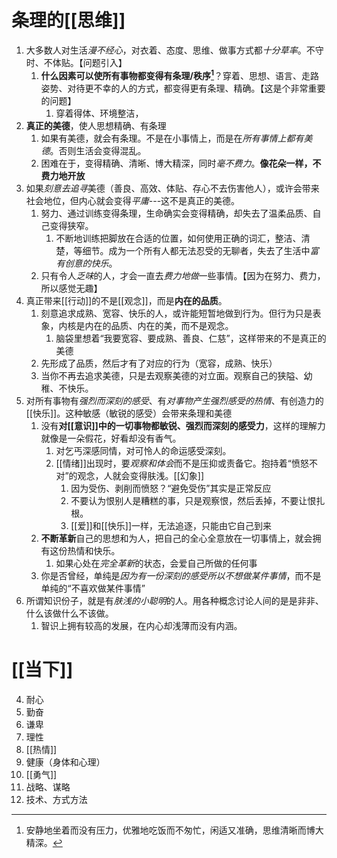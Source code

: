 # 条理的[[思维]] 
1. 大多数人对生活*漫不经心*，对衣着、态度、思维、做事方式都*十分草率*。不守时、不体贴。【问题引入】
	1. **什么因素可以使所有事物都变得有条理/秩序[^1]**？穿着、思想、语言、走路姿势、对待更不幸的人的方式，都变得更有条理、精确。【这是个非常重要的问题】
		1. 穿着得体、环境整洁，
3. **真正的美德**，使人思想精确、有条理
	1. 如果有美德，就会有条理。不是在小事情上，而是在*所有事情上都有美德*。否则生活会变得混乱。
	2. 困难在于，变得精确、清晰、博大精深，同时*毫不费力*。**像花朵一样，不费力地开放**
4. 如果*刻意去追寻*美德（善良、高效、体贴、存心不去伤害他人），或许会带来社会地位，但内心就会变得*平庸*---这不是真正的美德。
	1. 努力、通过训练变得条理，生命确实会变得精确，却失去了温柔品质、自己变得狭窄。
		1. 不断地训练把脚放在合适的位置，如何使用正确的词汇，整洁、清楚，等细节。成为一个所有人都无法忍受的无聊者，失去了生活中*富有创意的快乐*。
	2. 只有令人*乏味*的人，才会一直去*费力地做*一些事情。【因为在努力、费力，所以感觉无趣】
5. 真正带来[[行动]]的不是[[观念]]，而是**内在的品质**。
	1. 刻意追求成熟、宽容、快乐的人，或许能短暂地做到行为。但行为只是表象，内核是内在的品质、内在的美，而不是观念。
		1. 脑袋里想着“我要宽容、要成熟、善良、仁慈”，这样带来的不是真正的美德
	2. 先形成了品质，然后才有了对应的行为（宽容，成熟、快乐）
	3. 当你不再去追求美德，只是去观察美德的对立面。观察自己的狭隘、幼稚、不快乐。
6. 对所有事物有*强烈而深刻的感受*、有*对事物产生强烈感受的热情*、有创造力的[[快乐]]。这种敏感（敏锐的感受）会带来条理和美德
	1. 没有**对[[意识]]中的一切事物都敏锐、强烈而深刻的感受力**，这样的理解力就像是一朵假花，好看却没有香气。
		1. 对乞丐深感同情，对可怜人的命运感受深刻。
		2. [[情绪]]出现时，要*观察和体会*而不是压抑或责备它。抱持着“愤怒不对”的观念，人就会变得肤浅。[[幻象]] 
			1. 因为受伤、剥削而愤怒？“避免受伤”其实是正常反应
			2. 不要认为恨别人是糟糕的事，只是观察恨，然后丢掉，不要让恨扎根。
			3. [[爱]]和[[快乐]]一样，无法追逐，只能由它自己到来
	2. **不断革新**自己的思想和为人，把自己的全心全意放在一切事情上，就会拥有这份热情和快乐。
		1. 如果心处在*完全革新*的状态，会爱自己所做的任何事
	3. 你是否曾经，单纯是*因为有一份深刻的感受所以不想做某件事情*，而不是单纯的“不喜欢做某件事情”
7. 所谓知识份子，就是有*肤浅的小聪明*的人。用各种概念讨论人间的是是非非、什么该做什么不该做。
	1. 智识上拥有较高的发展，在内心却浅薄而没有内涵。
# [[当下]] 
4. 耐心
5. 勤奋
6. 谦卑
7. 理性
8. [[热情]] 
9. 健康（身体和心理）
10. [[勇气]] 
11. 战略、谋略
12. 技术、方式方法



[^1]: 安静地坐着而没有压力，优雅地吃饭而不匆忙，闲适又准确，思维清晰而博大精深。